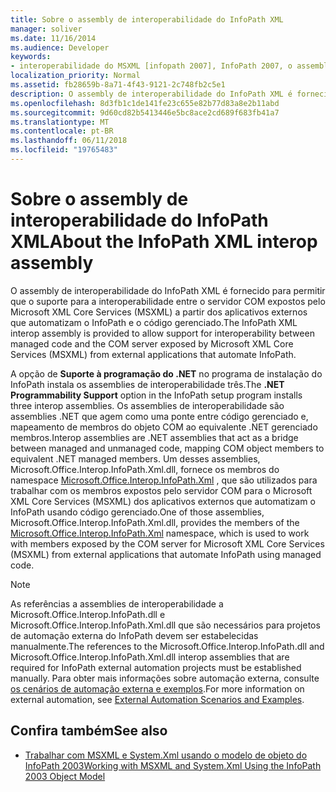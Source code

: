 ```yaml
---
title: Sobre o assembly de interoperabilidade do InfoPath XML
manager: soliver
ms.date: 11/16/2014
ms.audience: Developer
keywords:
- interoperabilidade do MSXML [infopath 2007], InfoPath 2007, o assembly de interoperabilidade primário do XML, o assembly de interoperabilidade do InfoPath XML
localization_priority: Normal
ms.assetid: fb28659b-8a71-4f43-9121-2c748fb2c5e1
description: O assembly de interoperabilidade do InfoPath XML é fornecido para permitir que o suporte para a interoperabilidade entre o servidor COM expostos pelo Microsoft XML Core Services (MSXML) a partir dos aplicativos externos que automatizam o InfoPath e o código gerenciado.
ms.openlocfilehash: 8d3fb1c1de141fe23c655e82b77d83a8e2b11abd
ms.sourcegitcommit: 9d60cd82b5413446e5bc8ace2cd689f683fb41a7
ms.translationtype: MT
ms.contentlocale: pt-BR
ms.lasthandoff: 06/11/2018
ms.locfileid: "19765483"
---
```

# <a name="about-the-infopath-xml-interop-assembly"></a><span data-ttu-id="02ffd-104">Sobre o assembly de interoperabilidade do InfoPath XML</span><span class="sxs-lookup"><span data-stu-id="02ffd-104">About the InfoPath XML interop assembly</span></span>

<span data-ttu-id="02ffd-105">O assembly de interoperabilidade do InfoPath XML é fornecido para permitir que o suporte para a interoperabilidade entre o servidor COM expostos pelo Microsoft XML Core Services (MSXML) a partir dos aplicativos externos que automatizam o InfoPath e o código gerenciado.</span><span class="sxs-lookup"><span data-stu-id="02ffd-105">The InfoPath XML interop assembly is provided to allow support for interoperability between managed code and the COM server exposed by Microsoft XML Core Services (MSXML) from external applications that automate InfoPath.</span></span>

<span data-ttu-id="02ffd-106">A opção de **Suporte à programação do .NET** no programa de instalação do InfoPath instala os assemblies de interoperabilidade três.</span><span class="sxs-lookup"><span data-stu-id="02ffd-106">The **.NET Programmability Support** option in the InfoPath setup program installs three interop assemblies.</span></span> <span data-ttu-id="02ffd-107">Os assemblies de interoperabilidade são assemblies .NET que agem como uma ponte entre código gerenciado e, mapeamento de membros do objeto COM ao equivalente .NET gerenciado membros.</span><span class="sxs-lookup"><span data-stu-id="02ffd-107">Interop assemblies are .NET assemblies that act as a bridge between managed and unmanaged code, mapping COM object members to equivalent .NET managed members.</span></span> <span data-ttu-id="02ffd-108">Um desses assemblies, Microsoft.Office.Interop.InfoPath.Xml.dll, fornece os membros do namespace [Microsoft.Office.Interop.InfoPath.Xml](https://msdn.microsoft.com/en-us/library/microsoft.office.interop.infopath.xml) , que são utilizados para trabalhar com os membros expostos pelo servidor COM para o Microsoft XML Core Services (MSXML) dos aplicativos externos que automatizam o InfoPath usando código gerenciado.</span><span class="sxs-lookup"><span data-stu-id="02ffd-108">One of those assemblies, Microsoft.Office.Interop.InfoPath.Xml.dll, provides the members of the [Microsoft.Office.Interop.InfoPath.Xml](https://msdn.microsoft.com/en-us/library/microsoft.office.interop.infopath.xml) namespace, which is used to work with members exposed by the COM server for Microsoft XML Core Services (MSXML) from external applications that automate InfoPath using managed code.</span></span> 
  
> [!NOTE]
> <span data-ttu-id="02ffd-109">As referências a assemblies de interoperabilidade a Microsoft.Office.Interop.InfoPath.dll e Microsoft.Office.Interop.InfoPath.Xml.dll que são necessários para projetos de automação externa do InfoPath devem ser estabelecidas manualmente.</span><span class="sxs-lookup"><span data-stu-id="02ffd-109">The references to the Microsoft.Office.Interop.InfoPath.dll and Microsoft.Office.Interop.InfoPath.Xml.dll interop assemblies that are required for InfoPath external automation projects must be established manually.</span></span> <span data-ttu-id="02ffd-110">Para obter mais informações sobre automação externa, consulte [os cenários de automação externa e exemplos](external-automation-scenarios-and-examples.md).</span><span class="sxs-lookup"><span data-stu-id="02ffd-110">For more information on external automation, see [External Automation Scenarios and Examples](external-automation-scenarios-and-examples.md).</span></span> 
  
## <a name="see-also"></a><span data-ttu-id="02ffd-111">Confira também</span><span class="sxs-lookup"><span data-stu-id="02ffd-111">See also</span></span>

- [<span data-ttu-id="02ffd-112">Trabalhar com MSXML e System.Xml usando o modelo de objeto do InfoPath 2003</span><span class="sxs-lookup"><span data-stu-id="02ffd-112">Working with MSXML and System.Xml Using the InfoPath 2003 Object Model</span></span>](http://msdn.microsoft.com/library/f7a0cac5-26f9-49ed-b52c-0240ef0c9d38%28Office.15%29.aspx)


